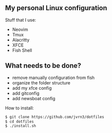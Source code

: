 My personal Linux configuration
-------------------------------
Stuff that I use:
- Neovim
- Tmux
- Alacritty
- XFCE
- Fish Shell

What needs to be done?
----------------------
- remove manually configuration from fish
- organize the folder structure
- add my xfce config
- add gitconfig
- add newsboat config


How to install:
```bash
$ git clone https://github.com/jvrn3/dotfiles
$ cd dotfiles
$ ./install.sh
```
